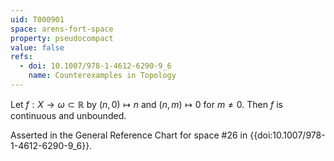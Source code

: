 ```yaml
---
uid: T000901
space: arens-fort-space
property: pseudocompact
value: false
refs:
  - doi: 10.1007/978-1-4612-6290-9_6
    name: Counterexamples in Topology
---
```

Let $f: X \rightarrow \omega \subset \mathbb{R}$ by $(n,0) \mapsto n$ and $(n,m) \mapsto 0$ for $m \neq 0$. Then $f$ is continuous and unbounded.

Asserted in the General Reference Chart for space #26 in
{{doi:10.1007/978-1-4612-6290-9_6}}.

